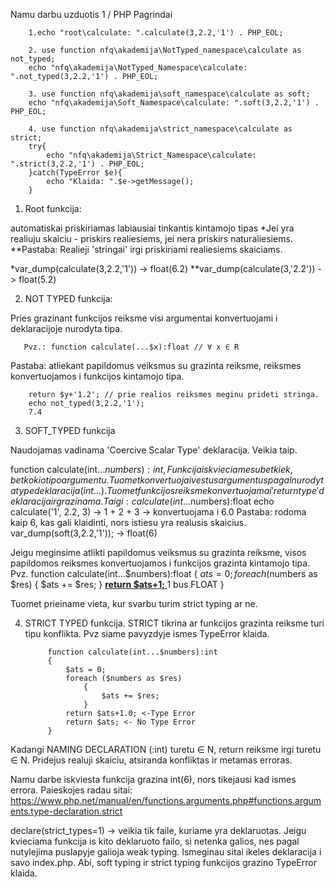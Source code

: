 Namu darbu uzduotis 1 / PHP Pagrindai

        1.echo "root\calculate: ".calculate(3,2.2,'1') . PHP_EOL;

        2. use function nfq\akademija\NotTyped_namespace\calculate as not_typed;
        echo "nfq\akademija\NotTyped_Namespace\calculate: ".not_typed(3,2.2,'1') . PHP_EOL;

        3. use function nfq\akademija\soft_namespace\calculate as soft;
        echo "nfq\akademija\Soft_Namespace\calculate: ".soft(3,2.2,'1') . PHP_EOL;

        4. use function nfq\akademija\strict_namespace\calculate as strict;
        try{
            echo "nfq\akademija\Strict_Namespace\calculate: ".strict(3,2.2,'1') . PHP_EOL;
        }catch(TypeError $e){
            echo "Klaida: ".$e->getMessage();
        }

1. Root funkcija:

automatiskai priskiriamas labiausiai tinkantis kintamojo tipas
*Jei yra realiuju skaiciu - priskirs realiesiems, jei nera priskirs naturaliesiems. 
**Pastaba: Realieji 'stringai' irgi priskiriami realiesiems skaiciams.

*var_dump(calculate(3,2.2,'1')) -> float(6.2)
**var_dump(calculate(3,'2.2')) -> float(5.2)

2. NOT TYPED funkcija: 

Pries grazinant funkcijos reiksme visi argumentai konvertuojami i deklaracijoje nurodyta tipa. 
                        
       Pvz.: function calculate(...$x):float // ∀ x ∈ R
        
Pastaba: atliekant papildomus veiksmus su grazinta reiksme, reiksmes konvertuojamos i funkcijos kintamojo tipa. 

        return $y+'1.2'; // prie realios reiksmes meginu prideti stringa. 
        echo not_typed(3,2.2,'1');
        7.4
        
3. SOFT_TYPED funkcija 

Naudojamas vadinama 'Coercive Scalar Type' deklaracija. Veikia taip. 

function calculate(int...$numbers):int, 
Funkcija iskvieciame su bet kiek, bet kokio tipo argumentu. Tuomet konvertuoja ivestus argumentus pagal nurodyta type deklaracija (int...). Tuomet funkcijos reiksme konvertuojama i 'return type' deklaracija ir grazinama. 
Taigi: 
calculate(int...$numbers):float
echo calculate('1', 2.2, 3) -> 1 + 2 + 3 -> konvertuojama i 6.0 
Pastaba: rodoma kaip 6, kas gali klaidinti, nors istiesu yra realusis skaicius. 
var_dump(soft(3,2.2,'1')); ->  float(6)

Jeigu meginsime atlikti papildomus veiksmus su grazinta reiksme, visos papildomos reiksmes konvertuojamos i funkcijos grazinta kintamojo tipa. 
Pvz. 
function calculate(int...$numbers):float
    {
        $ats = 0;
        foreach ($numbers as $res)
            {
                $ats += $res;
            }
       <b><u> return $ats+1; </u></b> 1 bus FLOAT
    }

Tuomet prieiname vieta, kur svarbu turim strict typing ar ne. 

4. STRICT TYPED funkcija. 
STRICT tikrina ar funkcijos grazinta reiksme turi tipu konflikta. Pvz siame pavyzdyje ismes TypeError klaida. 

            function calculate(int...$numbers):int
            {
                $ats = 0;
                foreach ($numbers as $res)
                    {
                        $ats += $res;
                    }
                return $ats+1.0; <-Type Error
                return $ats; <- No Type Error
            }

Kadangi NAMING DECLARATION (:int) turetu ∈ N, return reiksme irgi turetu ∈ N. Pridejus realuji skaiciu, atsiranda konfliktas ir metamas erroras. 

Namu darbe iskviesta funkcija grazina int(6), nors tikejausi kad ismes errora. Paieskojes radau sitai:
https://www.php.net/manual/en/functions.arguments.php#functions.arguments.type-declaration.strict

declare(strict_types=1) -> veikia tik faile, kuriame yra deklaruotas. Jeigu kvieciama funkcija is kito deklaruoto failo, si netenka galios, nes pagal nutylejima puslapyje galioja weak typing. Ismeginau sitai ikeles deklaracija i savo index.php. Abi, soft typing ir strict typing funkcijos grazino TypeError klaida.

